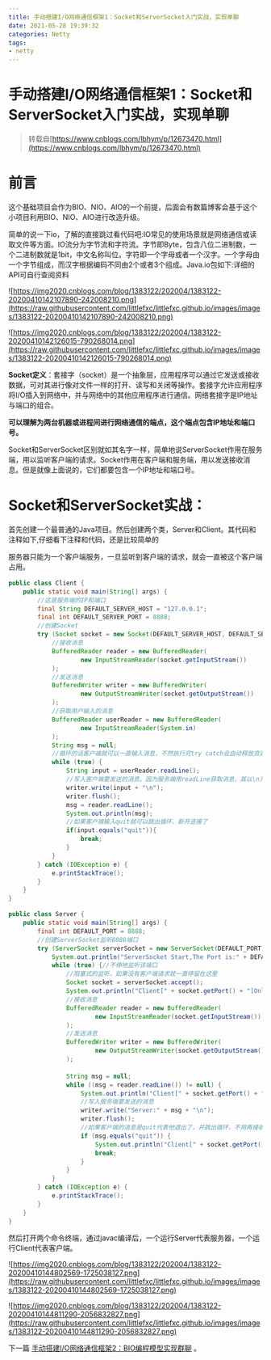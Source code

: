```yaml
---
title: 手动搭建I/O网络通信框架1：Socket和ServerSocket入门实战，实现单聊
date: 2021-05-28 19:39:32
categories: Netty
tags: 
- netty
---
```


# 手动搭建I/O网络通信框架1：Socket和ServerSocket入门实战，实现单聊

> 转载自[https://www.cnblogs.com/lbhym/p/12673470.html](https://www.cnblogs.com/lbhym/p/12673470.html)

# 前言

这个基础项目会作为BIO、NIO、AIO的一个前提，后面会有数篇博客会基于这个小项目利用BIO、NIO、AIO进行改造升级。

简单的说一下io，了解的直接跳过看代码吧:IO常见的使用场景就是网络通信或读取文件等方面。IO流分为字节流和字符流。字节即Byte，包含八位二进制数，一个二进制数就是1bit，中文名称叫位。字符即一个字母或者一个汉字。一个字母由一个字节组成，而汉字根据编码不同由2个或者3个组成。Java.io包如下:详细的API可自行查阅资料

![https://img2020.cnblogs.com/blog/1383122/202004/1383122-20200410142107890-242008210.png](https://raw.githubusercontent.com/littlefxc/littlefxc.github.io/images/images/1383122-20200410142107890-242008210.png)

![https://img2020.cnblogs.com/blog/1383122/202004/1383122-20200410142126015-790268014.png](https://raw.githubusercontent.com/littlefxc/littlefxc.github.io/images/images/1383122-20200410142126015-790268014.png)

**Socket定义**：套接字（socket）是一个抽象层，应用程序可以通过它发送或接收数据，可对其进行像对文件一样的打开、读写和关闭等操作。套接字允许应用程序将I/O插入到网络中，并与网络中的其他应用程序进行通信。网络套接字是IP地址与端口的组合。

**可以理解为两台机器或进程间进行网络通信的端点，这个端点包含IP地址和端口号。**

Socket和ServerSocket区别就如其名字一样，简单地说ServerSocket作用在服务端，用以监听客户端的请求。Socket作用在客户端和服务端，用以发送接收消息。但是就像上面说的，它们都要包含一个IP地址和端口号。

# **Socket和ServerSocket实战：**

首先创建一个最普通的Java项目。然后创建两个类，Server和Client。其代码和注释如下,仔细看下注释和代码，还是比较简单的

服务器只能为一个客户端服务，一旦监听到客户端的请求，就会一直被这个客户端占用。

```java
public class Client {
    public static void main(String[] args) {
        //这是服务端的IP和端口
        final String DEFAULT_SERVER_HOST = "127.0.0.1";
        final int DEFAULT_SERVER_PORT = 8888;
        //创建Socket
        try (Socket socket = new Socket(DEFAULT_SERVER_HOST, DEFAULT_SERVER_PORT)) {
            //接收消息
            BufferedReader reader = new BufferedReader(
                    new InputStreamReader(socket.getInputStream())
            );
            //发送消息
            BufferedWriter writer = new BufferedWriter(
                    new OutputStreamWriter(socket.getOutputStream())
            );
            //获取用户输入的消息
            BufferedReader userReader = new BufferedReader(
                    new InputStreamReader(System.in)
            );
            String msg = null;
            //循环的话客户端就可以一直输入消息，不然执行完try catch会自动释放资源，也就是断开连接
            while (true) {
                String input = userReader.readLine();
                //写入客户端要发送的消息。因为服务端用readLine获取消息，其以\n为终点，所以要在消息最后加上\n
                writer.write(input + "\n");
                writer.flush();
                msg = reader.readLine();
                System.out.println(msg);
                //如果客户端输入quit就可以跳出循环、断开连接了
                if(input.equals("quit")){
                    break;
                }
            }
        } catch (IOException e) {
            e.printStackTrace();
        }
    }
}

```

```java
public class Server {
    public static void main(String[] args) {
        final int DEFAULT_PORT = 8888;
        //创建ServerSocket监听8888端口
        try (ServerSocket serverSocket = new ServerSocket(DEFAULT_PORT)) {
            System.out.println("ServerSocket Start,The Port is:" + DEFAULT_PORT);
            while (true) {//不停地监听该端口
                //阻塞式的监听，如果没有客户端请求就一直停留在这里
                Socket socket = serverSocket.accept();
                System.out.println("Client[" + socket.getPort() + "]Online");
                //接收消息
                BufferedReader reader = new BufferedReader(
                        new InputStreamReader(socket.getInputStream())
                );
                //发送消息
                BufferedWriter writer = new BufferedWriter(
                        new OutputStreamWriter(socket.getOutputStream())
                );

                String msg = null;
                while ((msg = reader.readLine()) != null) {
                    System.out.println("Client[" + socket.getPort() + "]:" + msg);
                    //写入服务端要发送的消息
                    writer.write("Server:" + msg + "\n");
                    writer.flush();
                    //如果客户端的消息是quit代表他退出了，并跳出循环，不用再接收他的消息了。如果客户端再次连接就会重新上线
                    if (msg.equals("quit")) {
                        System.out.println("Client[" + socket.getPort() + "]:Offline");
                        break;
                    }
                }
            }
        } catch (IOException e) {
            e.printStackTrace();
        }
    }
}
```

然后打开两个命令终端，通过javac编译后，一个运行Server代表服务器，一个运行Client代表客户端。

![https://img2020.cnblogs.com/blog/1383122/202004/1383122-20200410144802569-1725038127.png](https://raw.githubusercontent.com/littlefxc/littlefxc.github.io/images/images/1383122-20200410144802569-1725038127.png)

![https://img2020.cnblogs.com/blog/1383122/202004/1383122-20200410144811290-2056832827.png](https://raw.githubusercontent.com/littlefxc/littlefxc.github.io/images/images/1383122-20200410144811290-2056832827.png)

下一篇 [手动搭建I/O网络通信框架2：BIO编程模型实现群聊](%E6%89%8B%E5%8A%A8%E6%90%AD%E5%BB%BAI%20O%E7%BD%91%E7%BB%9C%E9%80%9A%E4%BF%A1%E6%A1%86%E6%9E%B62%EF%BC%9ABIO%E7%BC%96%E7%A8%8B%E6%A8%A1%E5%9E%8B%E5%AE%9E%E7%8E%B0%E7%BE%A4%E8%81%8A%202d2b7fd177844b1ab85c0276e7ae1e7b.md)  。